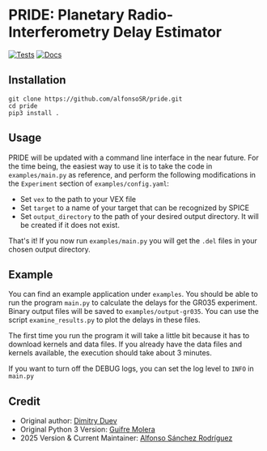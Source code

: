 # PRIDE: Planetary Radio-Interferometry Delay Estimator
[![Tests](https://github.com/alfonsoSR/pride/actions/workflows/tests.yaml/badge.svg)](https://github.com/alfonsoSR/pride/actions/workflows/tests.yaml)
[![Docs](https://img.shields.io/readthedocs/pypride/latest.svg?logo=read%20the%20docs&logoColor=white&label=Docs&version=stable)](https://pypride.readthedocs.io/en/stable/?badge=stable)

## Installation

```
git clone https://github.com/alfonsoSR/pride.git
cd pride
pip3 install .
```

## Usage

PRIDE will be updated with a command line interface in the near future. For the time being, the easiest way to use it is to take the code in `examples/main.py` as reference, and perform the following modifications in the `Experiment` section of `examples/config.yaml`:
- Set `vex` to the path to your VEX file
- Set `target` to a name of your target that can be recognized by SPICE
- Set `output_directory` to the path of your desired output directory. It will be created if it does not exist.

That's it! If you now run `examples/main.py` you will get the `.del` files in your chosen output directory.

## Example

You can find an example application under `examples`. You should be able to run the program `main.py` to calculate the delays for the GR035 experiment. Binary output files will be saved to `examples/output-gr035`. You can use the script `examine_results.py` to plot the delays in these files.

The first time you run the program it will take a little bit because it has to download kernels and data files. If you already have the data files and kernels available, the execution should take about 3 minutes.

If you want to turn off the DEBUG logs, you can set the log level to `INFO` in `main.py`

## Credit

- Original author: [Dimitry Duev](https://github.com/dmitryduev)
- Original Python 3 Version: [Guifre Molera](https://gitlab.com/gofrito)
- 2025 Version & Current Maintainer: [Alfonso Sánchez Rodríguez](https://github.com/alfonsoSR)
